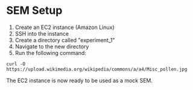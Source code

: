 # SEM Setup
1. Create an EC2 instance (Amazon Linux)
2. SSH into the instance
3. Create a directory called "experiment_1"
4. Navigate to the new directory
5. Run the following command:
```
curl -O https://upload.wikimedia.org/wikipedia/commons/a/a4/Misc_pollen.jpg
```

The EC2 instance is now ready to be used as a mock SEM.
